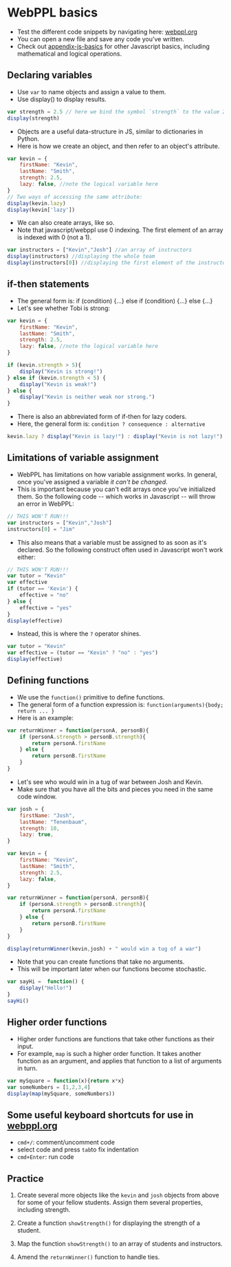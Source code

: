 # WebPPL basics

- Test the different code snippets by navigating here: [webppl.org](http://webppl.org)
- You can open a new file and save any code you've written.
- Check out [appendix-js-basics](http://probmods.org/chapters/13-appendix-js-basics.html) for other Javascript basics, including mathematical and logical operations.

## Declaring variables

- Use `var` to name objects and assign a value to them.
- Use display() to display results.

```javascript
var strength = 2.5 // here we bind the symbol `strength` to the value 2.5
display(strength)
```

- Objects are a useful data-structure in JS, similar to dictionaries in Python.
- Here is how we create an object, and then refer to an object's attribute.

```javascript
var kevin = {
	firstName: "Kevin",
	lastName: "Smith",
	strength: 2.5,
	lazy: false, //note the logical variable here
}
// Two ways of accessing the same attribute:
display(kevin.lazy)
display(kevin['lazy'])
```

- We can also create arrays, like so.
- Note that javascript/webppl use 0 indexing. The first element of an array is indexed with 0 (not a 1).

```javascript
var instructors = ["Kevin","Josh"] //an array of instructors
display(instructors) //displaying the whole team
display(instructors[0]) //displaying the first element of the instructor team
```

## if-then statements

- The general form is: if (condition) {...} else if (condition) {...} else {...}
- Let's see whether Tobi is strong:

```javascript
var kevin = {
	firstName: "Kevin",
	lastName: "Smith",
	strength: 2.5,
	lazy: false, //note the logical variable here
}

if (kevin.strength > 5){
	display("Kevin is strong!")
} else if (kevin.strength < 5) {
	display("Kevin is weak!")
} else {
	display("Kevin is neither weak nor strong.")
}
```

- There is also an abbreviated form of if-then for lazy coders.
- Here, the general form is: `condition ? consequence : alternative`

```javascript
kevin.lazy ? display("Kevin is lazy!") : display("Kevin is not lazy!")
```

## Limitations of variable assignment

- WebPPL has limitations on how variable assignment works. In general, once you've assigned a variable *it can't be changed*.
- This is important because you can't edit arrays once you've initialized them. So the following code -- which works in Javascript -- will throw an error in WebPPL:

```javascript
// THIS WON'T RUN!!!
var instructors = ["Kevin","Josh"]
instructors[0] = "Jim"
```

- This also means that a variable must be assigned to as soon as it's declared. So the following construct often used in Javascript won't work either:

```javascript
// THIS WON'T RUN!!!
var tutor = "Kevin"
var effective
if (tutor == 'Kevin') {
	effective = "no"
} else {
	effective = "yes"
}
display(effective)
```

- Instead, this is where the `?` operator shines.

```javascript
var tutor = "Kevin"
var effective = (tutor == "Kevin" ? "no" : "yes")
display(effective)
```


## Defining functions

- We use the `function()` primitive to define functions.
- The general form of a function expression is: `function(arguments){body; return ... }`
- Here is an example:

```javascript
var returnWinner = function(personA, personB){
	if (personA.strength > personB.strength){
		return personA.firstName
	} else {
		return personB.firstName
	}  
}
```

- Let's see who would win in a tug of war between Josh and Kevin.
- Make sure that you have all the bits and pieces you need in the same code window.

```javascript
var josh = {
	firstName: "Josh",
	lastName: "Tenenbaum",
	strength: 10,
	lazy: true,
}

var kevin = {
	firstName: "Kevin",
	lastName: "Smith",
	strength: 2.5,
	lazy: false,
}

var returnWinner = function(personA, personB){
	if (personA.strength > personB.strength){
		return personA.firstName
	} else {
		return personB.firstName
	}  
}

display(returnWinner(kevin,josh) + " would win a tug of a war")
```

- Note that you can create functions that take no arguments.
- This will be important later when our functions become stochastic.

```javascript
var sayHi =  function() {
	display("Hello!")
}
sayHi()
```

## Higher order functions

- Higher order functions are functions that take other functions as their input.
- For example, `map` is such a higher order function. It takes another function as an argument, and applies that function to a list of arguments in turn.

```javascript
var mySquare = function(x){return x*x}
var someNumbers = [1,2,3,4]
display(map(mySquare, someNumbers))
```

## Some useful keyboard shortcuts for use in [webppl.org](http://webppl.org)

- `cmd+/`: comment/uncomment code
- select code and press `tab`to fix indentation
- `cmd+Enter`: run code

## Practice

1. Create several more objects like the `kevin` and `josh` objects from above for some of your fellow students. Assign them several properties, including strength.

<!--
- SOLUTION:

```javascript
var kevin = {
	firstName: "Kevin", lastName: "Smith", strength: 4
}

var josh = {
	firstName: "Josh", lastName: "Tenenbaum", strength: 12
}

var joao = {
	firstName: "Joao", lastName: "Loula", strength: 12
}

var cathy = {
	firstName: "Cathy", lastName: "Wong", strength: 12
}
```-->

2. Create a function `showStrength()` for displaying the strength of a student.

<!--
- SOLUTION:

```javascript
var showStrength = function(person) {
	display(person.strength)
}
showStrength(kevin)
```-->

3. Map the function `showStrength()` to an array of students and instructors.

<!--
- SOLUTION:

```javascript
// Map the showStrength() function onto a group
var everyone = [kevin, josh, joao, cathy]
display("Everyone's strengths:")
map(showStrength, everyone)
```-->

4. Amend the `returnWinner()` function to handle ties.

<!--
-SOLUTION:

```javascript
var returnWinner = function(personA, personB){
	if (personA.strength > personB.strength){
		return [personA.lastName, personA.firstName]
	} else  if (personA.strength < personB.strength){
		return [personB.lastName, personB.firstName]
	} else {
		return ["tied","match"]
	}
}

display(returnWinner(kevin, joao) + " won a tug of war")
display(returnWinner(joao, cathy) + " won a tug of war")

```-->
